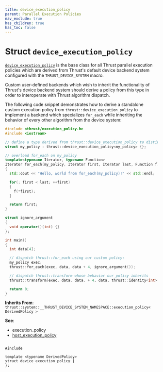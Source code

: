 ```yaml
---
title: device_execution_policy
parent: Parallel Execution Policies
nav_exclude: true
has_children: true
has_toc: false
---
```


# Struct `device_execution_policy`

<code><a href="/thrust/api/classes/structdevice__execution__policy.html">device&#95;execution&#95;policy</a></code> is the base class for all Thrust parallel execution policies which are derived from Thrust's default device backend system configured with the <code>THRUST&#95;DEVICE&#95;SYSTEM</code> macro.

Custom user-defined backends which wish to inherit the functionality of Thrust's device backend system should derive a policy from this type in order to interoperate with Thrust algorithm dispatch.

The following code snippet demonstrates how to derive a standalone custom execution policy from <code>thrust::device&#95;execution&#95;policy</code> to implement a backend which specializes <code>for&#95;each</code> while inheriting the behavior of every other algorithm from the device system:



```cpp
#include <thrust/execution_policy.h>
#include <iostream>

// define a type derived from thrust::device_execution_policy to distinguish our custom execution policy:
struct my_policy : thrust::device_execution_policy<my_policy> {};

// overload for_each on my_policy
template<typename Iterator, typename Function>
Iterator for_each(my_policy, Iterator first, Iterator last, Function f)
{
  std::cout << "Hello, world from for_each(my_policy)!" << std::endl;

  for(; first < last; ++first)
  {
    f(*first);
  }

  return first;
}

struct ignore_argument
{
  void operator()(int) {}
};

int main()
{
  int data[4];

  // dispatch thrust::for_each using our custom policy:
  my_policy exec;
  thrust::for_each(exec, data, data + 4, ignore_argument());

  // dispatch thrust::transform whose behavior our policy inherits
  thrust::transform(exec, data, data, + 4, data, thrust::identity<int>());

  return 0;
}
```

**Inherits From**:
`thrust::system::__THRUST_DEVICE_SYSTEM_NAMESPACE::execution_policy< DerivedPolicy >`

**See**:
* execution_policy 
* <a href="/thrust/api/classes/structhost__execution__policy.html">host_execution_policy</a>

<code class="doxybook">
<span>#include <thrust/execution_policy.h></span><br>
<span>template &lt;typename DerivedPolicy&gt;</span>
<span>struct device&#95;execution&#95;policy {</span>
<span>};</span>
</code>

